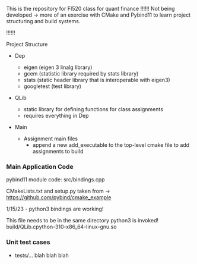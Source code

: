 This is the repository for FI520 class for quant finance
!!!!!!
Not being developed -> more of an exercise with CMake and Pybind11 to learn project structuring and build systems.

!!!!!!

Project Structure
- Dep
  - eigen (eigen 3 linalg library)
  - gcem (statistic library required by stats library)
  - stats (static header library that is interoperable with eigen3)
  - googletest (test library)

- QLib
  - static library for defining functions for class assignments
  - requires everything in Dep

- Main
  - Assignment main files
    - append a new add_executable to the top-level cmake file to add assignments to build

### Main Application Code
pybind11 module code:
src/bindings.cpp

CMakeLists.txt and setup.py taken from -> https://github.com/pybind/cmake_example

1/15/23 - python3 bindings are working!


This file needs to be in the same directory python3 is invoked!
build/QLib.cpython-310-x86_64-linux-gnu.so

### Unit test cases
- tests/... blah blah blah
